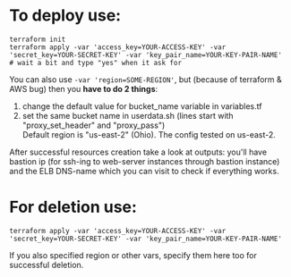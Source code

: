 # To deploy use:  
```
terraform init
terraform apply -var 'access_key=YOUR-ACCESS-KEY' -var 'secret_key=YOUR-SECRET-KEY' -var 'key_pair_name=YOUR-KEY-PAIR-NAME'
# wait a bit and type "yes" when it ask for
```
You can also use `-var 'region=SOME-REGION'`, but (because of terraform & AWS bug) then you **have to do 2 things**:  
1) change the default value for bucket_name variable in variables.tf  
2) set the same bucket name in userdata.sh (lines start with "proxy_set_header" and "proxy_pass")  
Default region is "us-east-2" (Ohio). The config tested on us-east-2.  
  
After successful resources creation take a look at outputs: you'll have bastion ip (for ssh-ing to web-server instances through bastion instance) and the ELB DNS-name which you can visit to check if everything works.  
  
# For deletion use:
```
terraform apply -var 'access_key=YOUR-ACCESS-KEY' -var 'secret_key=YOUR-SECRET-KEY' -var 'key_pair_name=YOUR-KEY-PAIR-NAME'
```
If you also specified region or other vars, specify them here too for successful deletion.
